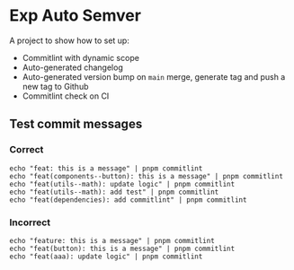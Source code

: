 # Exp Auto Semver

A project to show how to set up:
- Commitlint with dynamic scope
- Auto-generated changelog
- Auto-generated version bump on `main` merge, generate tag and push a new tag to Github
- Commitlint check on CI

## Test commit messages

### Correct
```
echo "feat: this is a message" | pnpm commitlint
echo "feat(components--button): this is a message" | pnpm commitlint
echo "feat(utils--math): update logic" | pnpm commitlint
echo "feat(utils--math): add test" | pnpm commitlint
echo "feat(dependencies): add commitlint" | pnpm commitlint
```

### Incorrect
```
echo "feature: this is a message" | pnpm commitlint
echo "feat(button): this is a message" | pnpm commitlint
echo "feat(aaa): update logic" | pnpm commitlint
```